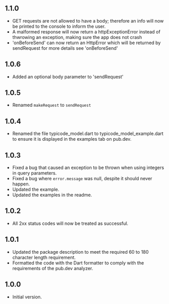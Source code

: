 ## 1.1.0

- GET requests are not allowed to have a body; therefore an info will now be printed to the console to inform the user.
- A malformed response will now return a httpExceptionError instead of thwrowing an exception, making sure the app does not crash
- 'onBeforeSend' can now return an HttpError which will be returned by sendRequest for more details see 'onBeforeSend'

## 1.0.6

- Added an optional body parameter to 'sendRequest'

## 1.0.5

- Renamed `makeRequest` to `sendRequest`

## 1.0.4

- Renamed the file typicode_model.dart to typicode_model_example.dart to ensure it is displayed in the examples tab on pub.dev.

## 1.0.3

- Fixed a bug that caused an exception to be thrown when using integers in query parameters.
- Fixed a bug where `error.message` was null, despite it should never happen.
- Updated the example.
- Updated the examples in the readme.

## 1.0.2

- All 2xx status codes will now be treated as successful.

## 1.0.1

- Updated the package description to meet the required 60 to 180 character length requirement.
- Formatted the code with the Dart formatter to comply with the requirements of the pub.dev analyzer.

## 1.0.0

- Initial version.
